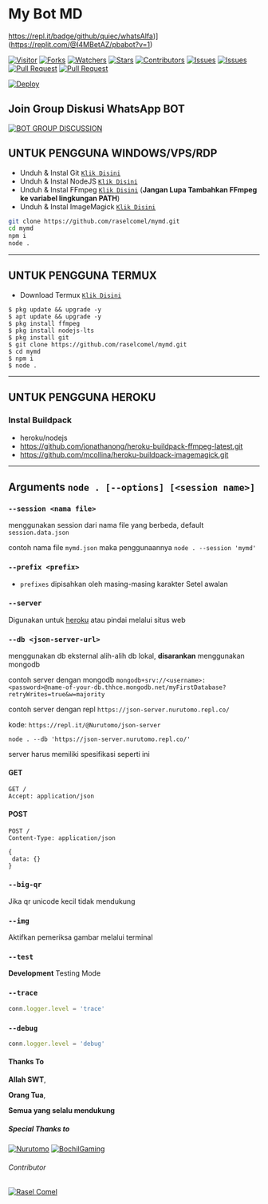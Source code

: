 # My Bot MD

https://repl.it/badge/github/quiec/whatsAlfa)](https://replit.com/@I4MBetAZ/pbabot?v=1)


<a href="https://visitor-badge.glitch.me/badge?page_id=raselcomel/mymd"><img title="Visitor" src="https://visitor-badge.glitch.me/badge?page_id=raselcomel/mymd"></a>
<a href="https://github.com/raselcomel/mymd/network/members"><img title="Forks" src="https://img.shields.io/github/forks/raselcomel/mymd?label=Forks&color=blue&style=flat-square"></a>
<a href="https://github.com/raselcomel/mymd/watchers"><img title="Watchers" src="https://img.shields.io/github/watchers/raselcomel/mymd?label=Watchers&color=green&style=flat-square"></a>
<a href="https://github.com/raselcomel/mymd/stargazers"><img title="Stars" src="https://img.shields.io/github/stars/raselcomel/mymd?label=Stars&color=yellow&style=flat-square"></a>
<a href="https://github.com/raselcomel/mymd/graphs/contributors"><img title="Contributors" src="https://img.shields.io/github/contributors/raselcomel/mymd?label=Contributors&color=blue&style=flat-square"></a>
<a href="https://github.com/raselcomel/mymd/issues"><img title="Issues" src="https://img.shields.io/github/issues/raselcomel/mymd?label=Issues&color=success&style=flat-square"></a>
<a href="https://github.com/raselcomel/mymd/issues?q=is%3Aissue+is%3Aclosed"><img title="Issues" src="https://img.shields.io/github/issues-closed/raselcomel/mymd?label=Issues&color=red&style=flat-square"></a>
<a href="https://github.com/raselcomel/mymd/pulls"><img title="Pull Request" src="https://img.shields.io/github/issues-pr/raselcomel/mymd?label=PullRequest&color=success&style=flat-square"></a>
<a href="https://github.com/raselcomel/mymd/pulls?q=is%3Apr+is%3Aclosed"><img title="Pull Request" src="https://img.shields.io/github/issues-pr-closed/raselcomel/mymd?label=PullRequest&color=red&style=flat-square"></a>


[![Deploy](https://www.herokucdn.com/deploy/button.svg)](https://heroku.com/deploy?template=https://github.com/raselcomel/mymd)
## Join Group Diskusi WhatsApp BOT
[![BOT GROUP DISCUSSION](https://img.shields.io/badge/WhatsApp%20Group-25D366?style=for-the-badge&logo=whatsapp&logoColor=white)](https://chat.whatsapp.com/BVmECclaym2KcMv9DTDmMa) 

## UNTUK PENGGUNA WINDOWS/VPS/RDP

* Unduh & Instal Git [`Klik Disini`](https://git-scm.com/downloads)
* Unduh & Instal NodeJS [`Klik Disini`](https://nodejs.org/en/download)
* Unduh & Instal FFmpeg [`Klik Disini`](https://ffmpeg.org/download.html) (**Jangan Lupa Tambahkan FFmpeg ke variabel lingkungan PATH**)
* Unduh & Instal ImageMagick [`Klik Disini`](https://imagemagick.org/script/download.php)

```bash
git clone https://github.com/raselcomel/mymd.git
cd mymd 
npm i
node .
```

---------

## UNTUK PENGGUNA TERMUX

* Download Termux [`Klik Disini`](https://github.com/termux/termux-app/releases/download/v0.118.0/termux-app_v0.118.0+github-debug_universal.apk)

```
$ pkg update && upgrade -y
$ apt update && upgrade -y
$ pkg install ffmpeg
$ pkg install nodejs-lts
$ pkg install git
$ git clone https://github.com/raselcomel/mymd.git
$ cd mymd
$ npm i
$ node .
```
---------
## UNTUK PENGGUNA HEROKU

### Instal Buildpack
* heroku/nodejs
* https://github.com/jonathanong/heroku-buildpack-ffmpeg-latest.git
* https://github.com/mcollina/heroku-buildpack-imagemagick.git

---------

## Arguments `node . [--options] [<session name>]` 

### `--session <nama file>`

menggunakan session dari nama file yang berbeda, default `session.data.json`

contoh nama file `mymd.json` maka penggunaannya `node . --session 'mymd'`

### `--prefix <prefix>`

* `prefixes` dipisahkan oleh masing-masing karakter
Setel awalan

### `--server`

Digunakan untuk [heroku](https://heroku.com/) atau pindai melalui situs web

### `--db <json-server-url>`

menggunakan db eksternal alih-alih db lokal, **disarankan** menggunakan mongodb

contoh server dengan mongodb `mongodb+srv://<username>:<password>@name-of-your-db.thhce.mongodb.net/myFirstDatabase?retryWrites=true&w=majority`

contoh server dengan repl `https://json-server.nurutomo.repl.co/`

kode: `https://repl.it/@Nurutomo/json-server`

`node . --db 'https://json-server.nurutomo.repl.co/'`

server harus memiliki spesifikasi seperti ini

#### GET

```http
GET /
Accept: application/json
```

#### POST

```http
POST /
Content-Type: application/json

{
 data: {}
}
```

### `--big-qr`

Jika qr unicode kecil tidak mendukung

### `--img`

Aktifkan pemeriksa gambar melalui terminal

### `--test`

**Development** Testing Mode

### `--trace`

```js
conn.logger.level = 'trace'
```

### `--debug`

```js
conn.logger.level = 'debug'
```
#### Thanks To 
**Allah SWT**,

**Orang Tua**,

**Semua yang selalu mendukung**


##### Special Thanks to
[![Nurutomo](https://github.com/Nurutomo.png?size=100)](https://github.com/Nurutomo)
[![BochilGaming](https://github.com/BochilGaming.png?size=100)](https://github.com/BochilGaming)

###### Contributor
[![Rasel Comel](https://github.com/raselcomel.png?size=100)](https://github.com/raselcomel)
